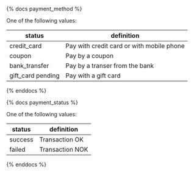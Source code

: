 {% docs payment_method %}
    
One of the following values: 

| status            | definition                                       |
|-------------------|--------------------------------------------------|
| credit_card       | Pay with credit card or with mobile phone        |
| coupon            | Pay by a coupon                                  |
| bank_transfer     | Pay by a transer from the bank                   |
| gift_card pending | Pay with a gift card                             |

{% enddocs %}

{% docs payment_status %}
    
One of the following values: 

| status         | definition                       |
|----------------|----------------------------------|
| success        | Transaction OK                   |
| failed         | Transaction NOK                  |

{% enddocs %}